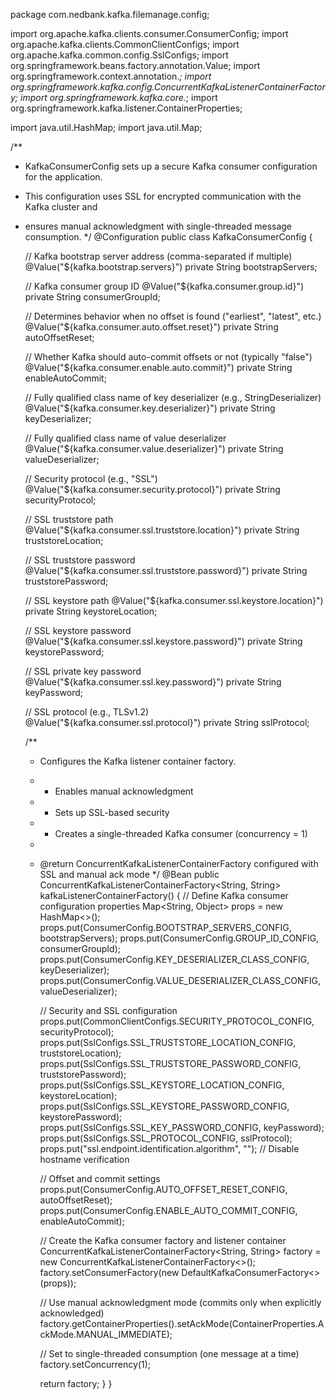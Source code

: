 package com.nedbank.kafka.filemanage.config;

import org.apache.kafka.clients.consumer.ConsumerConfig;
import org.apache.kafka.clients.CommonClientConfigs;
import org.apache.kafka.common.config.SslConfigs;
import org.springframework.beans.factory.annotation.Value;
import org.springframework.context.annotation.*;
import org.springframework.kafka.config.ConcurrentKafkaListenerContainerFactory;
import org.springframework.kafka.core.*;
import org.springframework.kafka.listener.ContainerProperties;

import java.util.HashMap;
import java.util.Map;

/**
 * KafkaConsumerConfig sets up a secure Kafka consumer configuration for the application.
 * This configuration uses SSL for encrypted communication with the Kafka cluster and
 * ensures manual acknowledgment with single-threaded message consumption.
 */
@Configuration
public class KafkaConsumerConfig {

    // Kafka bootstrap server address (comma-separated if multiple)
    @Value("${kafka.bootstrap.servers}")
    private String bootstrapServers;

    // Kafka consumer group ID
    @Value("${kafka.consumer.group.id}")
    private String consumerGroupId;

    // Determines behavior when no offset is found ("earliest", "latest", etc.)
    @Value("${kafka.consumer.auto.offset.reset}")
    private String autoOffsetReset;

    // Whether Kafka should auto-commit offsets or not (typically "false")
    @Value("${kafka.consumer.enable.auto.commit}")
    private String enableAutoCommit;

    // Fully qualified class name of key deserializer (e.g., StringDeserializer)
    @Value("${kafka.consumer.key.deserializer}")
    private String keyDeserializer;

    // Fully qualified class name of value deserializer
    @Value("${kafka.consumer.value.deserializer}")
    private String valueDeserializer;

    // Security protocol (e.g., "SSL")
    @Value("${kafka.consumer.security.protocol}")
    private String securityProtocol;

    // SSL truststore path
    @Value("${kafka.consumer.ssl.truststore.location}")
    private String truststoreLocation;

    // SSL truststore password
    @Value("${kafka.consumer.ssl.truststore.password}")
    private String truststorePassword;

    // SSL keystore path
    @Value("${kafka.consumer.ssl.keystore.location}")
    private String keystoreLocation;

    // SSL keystore password
    @Value("${kafka.consumer.ssl.keystore.password}")
    private String keystorePassword;

    // SSL private key password
    @Value("${kafka.consumer.ssl.key.password}")
    private String keyPassword;

    // SSL protocol (e.g., TLSv1.2)
    @Value("${kafka.consumer.ssl.protocol}")
    private String sslProtocol;

    /**
     * Configures the Kafka listener container factory.
     * - Enables manual acknowledgment
     * - Sets up SSL-based security
     * - Creates a single-threaded Kafka consumer (concurrency = 1)
     *
     * @return ConcurrentKafkaListenerContainerFactory configured with SSL and manual ack mode
     */
    @Bean
    public ConcurrentKafkaListenerContainerFactory<String, String> kafkaListenerContainerFactory() {
        // Define Kafka consumer configuration properties
        Map<String, Object> props = new HashMap<>();
        props.put(ConsumerConfig.BOOTSTRAP_SERVERS_CONFIG, bootstrapServers);
        props.put(ConsumerConfig.GROUP_ID_CONFIG, consumerGroupId);
        props.put(ConsumerConfig.KEY_DESERIALIZER_CLASS_CONFIG, keyDeserializer);
        props.put(ConsumerConfig.VALUE_DESERIALIZER_CLASS_CONFIG, valueDeserializer);

        // Security and SSL configuration
        props.put(CommonClientConfigs.SECURITY_PROTOCOL_CONFIG, securityProtocol);
        props.put(SslConfigs.SSL_TRUSTSTORE_LOCATION_CONFIG, truststoreLocation);
        props.put(SslConfigs.SSL_TRUSTSTORE_PASSWORD_CONFIG, truststorePassword);
        props.put(SslConfigs.SSL_KEYSTORE_LOCATION_CONFIG, keystoreLocation);
        props.put(SslConfigs.SSL_KEYSTORE_PASSWORD_CONFIG, keystorePassword);
        props.put(SslConfigs.SSL_KEY_PASSWORD_CONFIG, keyPassword);
        props.put(SslConfigs.SSL_PROTOCOL_CONFIG, sslProtocol);
        props.put("ssl.endpoint.identification.algorithm", ""); // Disable hostname verification

        // Offset and commit settings
        props.put(ConsumerConfig.AUTO_OFFSET_RESET_CONFIG, autoOffsetReset);
        props.put(ConsumerConfig.ENABLE_AUTO_COMMIT_CONFIG, enableAutoCommit);

        // Create the Kafka consumer factory and listener container
        ConcurrentKafkaListenerContainerFactory<String, String> factory = new ConcurrentKafkaListenerContainerFactory<>();
        factory.setConsumerFactory(new DefaultKafkaConsumerFactory<>(props));

        // Use manual acknowledgment mode (commits only when explicitly acknowledged)
        factory.getContainerProperties().setAckMode(ContainerProperties.AckMode.MANUAL_IMMEDIATE);

        // Set to single-threaded consumption (one message at a time)
        factory.setConcurrency(1);

        return factory;
    }
}
